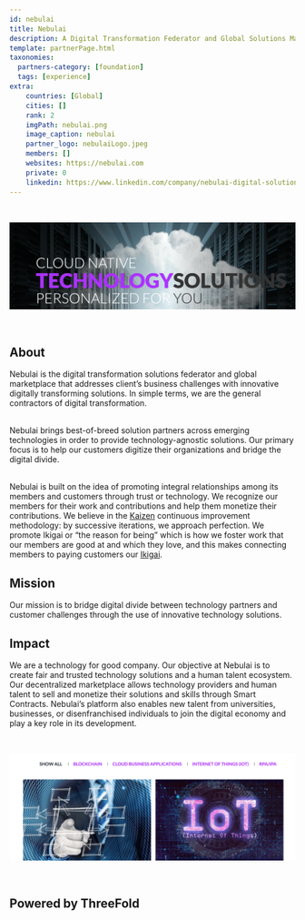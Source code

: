 ```yaml
---
id: nebulai
title: Nebulai
description: A Digital Transformation Federator and Global Solutions Marketplace.
template: partnerPage.html
taxonomies:
  partners-category: [foundation]
  tags: [experience]
extra:
    countries: [Global]
    cities: []
    rank: 2
    imgPath: nebulai.png
    image_caption: nebulai
    partner_logo: nebulaiLogo.jpeg
    members: []
    websites: https://nebulai.com
    private: 0
    linkedin: https://www.linkedin.com/company/nebulai-digital-solutions/
---
```


<br/>

![nebulai_header](nebulai_header.png)

<br/>


## About

Nebulai is the digital transformation solutions federator and global marketplace that addresses client’s business challenges with innovative digitally transforming solutions. In simple terms, we are the general contractors of digital transformation.
<br/>
<br/>

Nebulai brings best-of-breed solution partners across emerging technologies in order to provide technology-agnostic solutions. Our primary focus is to help our customers digitize their organizations and bridge the digital divide.
<br/>
<br/>

Nebulai is built on the idea of promoting integral relationships among its members and customers through trust or technology. We recognize our members for their work and contributions and help them monetize their contributions. We believe in the [Kaizen](https://www.investopedia.com/terms/k/kaizen.asp) continuous improvement methodology: by successive iterations, we approach perfection. We promote Ikigai or “the reason for being” which is how we foster work that our members are good at and which they love, and this makes connecting members to paying customers our [Ikigai](https://positivepsychology.com/ikigai/).

## Mission

Our mission is to bridge digital divide between technology partners and customer challenges through the use of innovative technology solutions.

## Impact

We are a technology for good company. Our objective at Nebulai is to create fair and trusted technology solutions and a human talent ecosystem. Our decentralized marketplace allows technology providers and human talent to sell and monetize their solutions and skills through Smart Contracts. Nebulai’s platform also enables new talent from universities, businesses, or disenfranchised individuals to join the digital economy and play a key role in its development.

<br/>

![nebulai_solutions](nebulai_solutions.png)

<br/>

## Powered by ThreeFold
